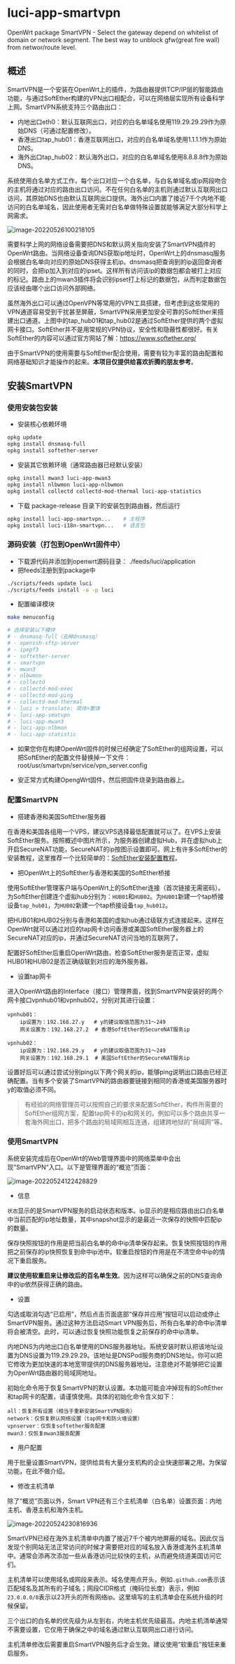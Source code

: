 # luci-app-smartvpn

OpenWrt package SmartVPN - Select the gateway depend on whitelist of domain or network segment. The best way to unblock gfw(great fire wall) from networ/route level.

## 概述

SmartVPN是一个安装在OpenWrt上的插件，为路由器提供TCP/IP层的智能路由功能，与通过SoftEther构建的VPN出口相配合，可以在网络层实现所有设备科学上网。SmartVPN系统支持三个路由出口：

* 内地出口eth0：默认互联网出口，对应的白名单域名使用119.29.29.29作为原始DNS（可通过配置修改）。
* 香港出口tap_hub01：香港互联网出口，对应的白名单域名使用1.1.1.1作为原始DNS。
* 海外出口tap_hub02：默认海外出口，对应的白名单域名使用8.8.8.8作为原始DNS。

系统使用白名单方式工作，每个出口对应一个白名单，与白名单域名或ip网段吻合的主机将通过对应的路由出口访问。不在任何白名单的主机则通过默认互联网出口访问，其原始DNS也由默认互联网出口提供。海外出口内置了接近7千个内地不能访问的白名单域名，因此使用者无需对白名单做特殊设置就能够满足大部分科学上网需求。

![image-20220526100218105](README.assets/image-20220526100218105.png)

需要科学上网的网络设备需要把DNS和默认网关指向安装了SmartVPN插件的OpenWrt路由。当网络设备查询DNS获取ip地址时，OpenWrt上的dnsmasq服务会根据白名单向对应的原始DNS获得主机ip。dnsmasq把查询到的ip返回查询者的同时，会把ip加入到对应的ipset。这样所有访问该ip的数据包都会被打上对应的标记。路由上的mwan3插件将会识别ipset打上标记的数据包，从而判定数据包应该经由哪个出口访问外部网络。

虽然海外出口可以通过OpenVPN等常用的VPN工具搭建，但考虑到这些常用的VPN通道容易受到干扰甚至屏蔽，SmartVPN采用更加安全可靠的SoftEther来搭建出口通道。上图中的tap_hub01和tap_hub02是通过SoftEther提供的两个虚拟网卡接口。SoftEther并不是用常规的VPN协议，安全性和隐蔽性都很好。有关SoftEther的内容可以通过官方网站了解：https://www.softether.org/

由于SmartVPN的使用需要与SoftEther配合使用，需要有较为丰富的路由配置和网络基础知识才能操作的起来。**本项目仅提供给喜欢折腾的朋友参考**。

## 安装SmartVPN

### 使用安装包安装

* 安装核心依赖环境

```sh
opkg update
opkg install dnsmasq-full
opkg install softether-server
```

* 安装其它依赖环境（通常路由器已经默认安装）

```sh
opkg install mwan3 luci-app-mwan3
opkg install nlbwmon luci-app-nlbwmon
opkg install collectd collectd-mod-thermal luci-app-statistics
```

* 下载 package-release 目录下的安装包到路由器，然后运行

```sh
opkg install luci-app-smartvpn...    # 主程序
opkg install luci-i18n-smartvpn...   # 语言包
```

### 源码安装（打包到OpenWrt固件中）

* 下载源代码并添加到openwrt源码目录： ./feeds/luci/application
* 把feeds注册到到package中

```sh
./scripts/feeds update luci
./scripts/feeds install -a -p luci
```

* 配置编译模块

```sh
make menuconfig

# 选择安装以下模块
# - dnsmasq-full（去掉dnsmasq）
# - openssh-sftp-server
# - ipepf3
# - softether-server
# - smartvpn
# - mwan3
# - nlbwmon
# - collectd
# - collectd-mod-exec
# - collectd-mod-ping
# - collectd-mod-thermal
# - luci > translate: 简体+繁体
# - luci-app-smatvpn
# - luci-app-mwan3
# - luci-app-nlbmon
# - luci-app-statistic
```

* 如果您你在构建OpenWrt固件的时候已经确定了SoftEther的组网设置，可以把SoftEther的配置文件替换掉一下文件：root/usr/smartvpn/service/vpn_server.config
  
* 安正常方式构建OpengWrt固件，然后把固件烧录到路由器上。

### 配置SmartVPN

* 搭建香港和美国SoftEther服务器

在香港和美国各组用一个VPS，建议VPS选择最低配置就可以了。在VPS上安装SoftEther服务。按照概述中图片所示，为服务器创建虚拟Hub，并在虚拟hub上开启SecureNAT功能，SecureNAT的ip按图示设置即可。网上有许多SoftEther的安装教程，这里推荐一个比较简单的：[SoftEther安装配置教程](https://www.lixh.cn/archives/2647.html)。

* 把OpenWrt上的SoftEther与香港和美国的SoftEther桥接

使用SoftEther管理客户端与OpenWrt上的SoftEther连接（首次链接无需密码）。为SoftEther创建连个虚拟hub分别为：`HUB01`和`HUB02`。为`HUB01`新建一个tap桥接设备`tap_hub01`，为`HUB02`新建一个tap桥接设备`tap_hub012`。

把HUB01和HUB02分别与香港和美国的虚拟hub通过级联方式连接起来。这样在OpenWrt就可以通过对应的tap网卡访问香港或美国SoftEther服务器上的SecureNAT对应的ip，并通过SecureNAT访问当地的互联网了。

配置好SoftEther后重启OpenWrt路由，检查SoftEther服务是否正常，虚拟HUB01和HUB02是否正确级联到对应的海外服务器。

* 设置tap网卡

进入OpenWrt路由的Interface（接口）管理界面，找到SmartVPN安装好的两个网卡接口vpnhub01和vpnhub02，分别对其进行设置：

```
vpnhub01：
	ip设置为：192.168.27.y   # y的建议取值范围为31～249
	网关设置为：192.168.27.2  # 香港SoftEther的SecureNAT服务ip
	
vpnhub02：
	ip设置为：192.168.29.y   # y的建议取值范围为31～249
	网关设置为：192.168.29.1  # 美国SoftEther的SecureNAT服务ip		
```

设置好后可以通过尝试分别ping以下两个网关的ip，能够ping说明出口路由已经正确配置。当有多个安装了SmartVPN的路由器要链接到相同的香港或美国服务器时y的取值必须不同。

> 有经验的网络管理员可以按照自己的要求来配置SoftEther，构件所需要的SoftEther组网方案，配置tap网卡的ip和网关的。例如可以多个路由共享一套海外网出口，把多个路由的局域网相互连通，组建跨地狱的“局域网”等。

### 使用SmartVPN

系统安装完成后在OpenWrt的Web管理界面中的网络菜单中会出现“SmartVPN“入口。以下是管理界面的“概览”页面：

![image-20220524122428829](README.assets/image-20220524122428829.png)

* 信息

`状态`显示的是SmartVPN服务的启动状态和版本。ip显示的是相应路由出口白名单中当前匹配的ip地址数量，其中snapshot显示的是最近一次保存的快照中匹配ip的数量。

保存快照按钮的作用是把当前白名单的命中ip清单保存起来。恢复快照按钮的作用把之前保存的ip快照恢复到命中ip池中。软重启按钮的作用是在不清空命中ip的情况下重启服务。

**建议使用软重启来让修改后的百名单生效**。因为这样可以确保之前的DNS查询命中的ip依然获得正确的路由。

* 设置

勾选或取消勾选“已启用”，然后点击页面底部“保存并应用”按钮可以启动或停止SmartVPN服务。通过这种方法启动Smart VPN服务后，所有白名单的命中ip清单将会被清空。此时，可以通过恢复快照功能恢复之前保存的命中ip清单。

内地DNS为内地出口白名单使用的DNS服务器地址。系统安装时默认把该地址设置为DNS设置为119.29.29.29。该地址是DNSPod服务商的DNS地址。你可以把它修改为更加快速的本地宽带提供的DNS服务器地址。注意绝对不能够把它设置为OpenWrt路由器的局域网地址。

初始化命令用于恢复SmartVPN的默认设置。本功能可能会冲掉现有的SoftEther和tap网卡的配置，请谨慎使用。具体的初始化命令含义如下：

```
all：恢复所有设置（相当于重新安装SmartVPN服务）
network：仅恢复默认网络设置（tap网卡和防火墙设置）
vpnserver：仅恢复softether服务配置
mwan3：仅恢复mwan3服务配置
```

* 用户配置

用于批量设置SmartVPN，提供给具有大量分支机构的企业快速部署之用。为保留功能，在此不做介绍。

* 修改主机清单

除了“概览”页面以外，Smart VPN还有三个主机清单（白名单）设置页面：内地主机、香港主机和海外主机。

![image-20220524230816936](README.assets/image-20220524230816936.png)

SmartVPN已经在海外主机清单中内置了接近7千个被内地屏蔽的域名。因此仅当发现个别网站无法正常访问的时候才需要把对应的域名放入香港或海外主机清单中。通常会添再次添加一些从香港访问比较快的主机，从而避免绕道美国访问它们。

主机清单可以使用域名或网段来表示。域名使用点开头，例如`.github.com`表示该匹配域名及其所有的子域名；网段CIDR格式（掩码位长度）表示，例如`23.0.0.0/8`表示以23开头的所有网络ip。这里填写的主机清单会在系统升级的时候保留。

三个出口的白名单的优先级为从左到右，内地主机优先级最高。内地主机清单通常不需要设置，它仅用于确保之中的域名通过默认互联网出口进行访问。

主机清单修改后需要重启SmartVPN服务后才会生效。建议使用“软重启”按钮来重启服务。
